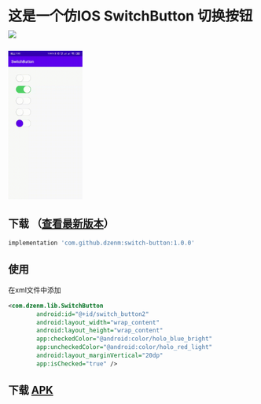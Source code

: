 # 这是一个仿IOS SwitchButton 切换按钮 [![](https://jitpack.io/v/dzenm/switch-button.svg)](https://jitpack.io/#dzenm/switch-button)

<img src="picture/screenshot.gif" alt="图片替换文本" width="30%"/>

## 下载 （[查看最新版本](https://github.com/dzenm/switch-button/releases/latest)）

```groovy
implementation 'com.github.dzenm:switch-button:1.0.0'
```

## 使用
在xml文件中添加
```xml
<com.dzenm.lib.SwitchButton
        android:id="@+id/switch_button2"
        android:layout_width="wrap_content"
        android:layout_height="wrap_content"
        app:checkedColor="@android:color/holo_blue_bright"
        app:uncheckedColor="@android:color/holo_red_light"
        android:layout_marginVertical="20dp"
        app:isChecked="true" />
```

## 下载 [APK](/apk/app-debug.apk)
